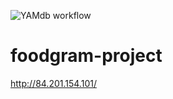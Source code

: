 ![YAMdb workflow](https://github.com/maskalev/foodgram-project-react/actions/workflows/main.yml/badge.svg)
# foodgram-project
http://84.201.154.101/

